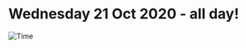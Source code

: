 # Wednesday 21 Oct 2020 - all day!
![Time](https://github.com/rich-ctm/today/workflows/Time/badge.svg)
